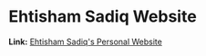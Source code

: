 # Ehtisham Sadiq Website


**Link:** [Ehtisham Sadiq's Personal Website](https://ehtisham-sadiq.github.io/ehtisham/)

